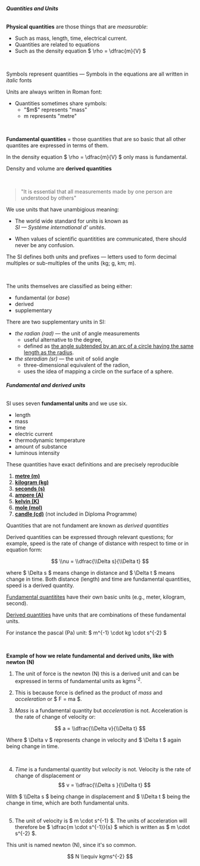 ###### **Quantities and Units**
**Physical quantities** are those things that are *measurable*:
- Such as mass, length, time, electrical current.
- Quantities are related to <span class="gray">equations</span>
- Such as the density equation $ \\rho = \\dfrac{m}{V} $

<br />

Symbols represent quantities — Symbols in the equations are all written in *italic* fonts 

Units are always written in Roman font:
- Quantities sometimes share symbols:
    <ul class="circle">
        <li>"$m$" represents "mass"</li>
        <li>m represents "metre"</li>
    </ul>

<br />

**Fundamental quantities** = those quantities that are so basic  that <span class="gray">all other quantites are expressed in terms of them</span>.

In the density equation $ \\rho = \\dfrac{m}{V} $ only mass is <span class="gray">fundamental</span>.

<span class="gray">Density</span> and <span class="gray">volume</span> are **derived quantities**

<br />

> "It is essential that all measurements made by one person are understood by others"

We use units that have <span class="gray">unambigious</span> meaning:
- The world wide standard for units is known as <br /> <span class="gray">*SI — Systéme international d' unités*</span>.

- When values of scientific quantitities are communicated, there should never be any confusion.

The SI defines both units and prefixes — letters used to form decimal multiples or sub-multiples of the units (kg; g, km; m).

<br />

The <span class="gray">units themselves are classified as</span> being either:
- fundamental (or *base*)
- derived
- supplementary

There are <span class="gray">two supplementary units in SI</span>:
- *the radian (rad)* — the unit of angle measurements
    <ul class="circle">
        <li>useful alternative to the degree,</li>
        <li>defined as <u>the angle subtended by an arc of a circle having the same length as the radius</u>.</li>
    </ul>
- *the steradian (sr)* — the unit of solid angle
    <ul>
        <li>three-dimensional equivalent of the radion,</li>
        <li>uses the idea of mapping a circle on the surface of a sphere.</li>
    </ul>

###### **Fundamental and derived units**

SI uses <span class="gray">seven</span> **fundamental units** and we use <span class="gray">six</span>.

- length
- mass
- time
- electric current
- thermodynamic temperature
- amount of substance
- luminous intensity

These quantities have <span class="gray">exact definitions and are precisely reproducible</span>

1. **<u>metre (m)</u>**
2. **<u>kilogram (kg)</u>**
3. **<u>seconds (s)</u>**
4. **<u>ampere (A)</u>**
5. **<u>kelvin (K)</u>**
6. **<u>mole (mol)</u>**
7. **<u>candle (cd)</u>** (not included in Diploma Programme)

Quantities that are not fundament are known as <span class="gray">*derived quantities*</span>

Derived quantities can be expressed through relevant questions; for example, <span class="gray">speed is the rate of change of distance with respect to time</span> or in equation form:

$$ \\nu = \\dfrac{\\Delta s}{\\Delta t} $$

where $ \\Delta s $ means change in distance and $ \\Delta t $ means change in time. <span class="gray">Both distance (length) and time are fundamental quantities, speed is a derived quantity.</span>

<u>Fundamental quantitites</u> have their own basic units (e.g., meter, kilogram, second). 

<u>Derived quantities</u> have units that are combinations of these fundamental units. 

For instance <span class="gray">the pascal (Pa) unit</span>: $ m^{-1} \\cdot kg \\cdot s^{-2} $

<br /> 

**Example of how we relate fundamental and derived units, like with newton (N)**

1. The unit of force is the newton (N) <span class="gray">this is a derived unit</span> and can be expressed in terms of fundamental units as kgms<sup>-2</sup>. 

2. This is <span class="gray">because force is defined as the product of *mass* and *acceleration*</span> or $ F = ma $.

3. <span class="gray">*Mass* is a fundamental quantity but *acceleration* is not</span>. Acceleration is the rate of change of velocity or: 

$$ a = \\dfrac{\\Delta v}{\\Delta t} $$

<span class="list">Where $ \\Delta v $ represents <span class="gray">change in velocity</span> and $ \\Delta t $ again being <span class="gray">change in time</span>.</span>

<br />

4. *Time* is a fundamental quantity but *velocity* is not. Velocity is <span class="gray">the rate of change of displacement</span> or
$$ v = \\dfrac{\\Delta s }{\\Delta t} $$

<span class="list">
With $ \\Delta s $ being change in displacement and $ \\Delta t $ being the change in time, which are both fundamental units.
</span>

<br />
<br />

5. The unit of velocity is $ m \\cdot s^{-1} $. The units of acceleration will therefore be $ \\dfrac{m \\cdot s^{-1}}{s} $ which is written as $ m \\cdot s^{-2} $.

This unit is named newton (N), since it's so common.

$$ N \\equiv kgms^{-2} $$